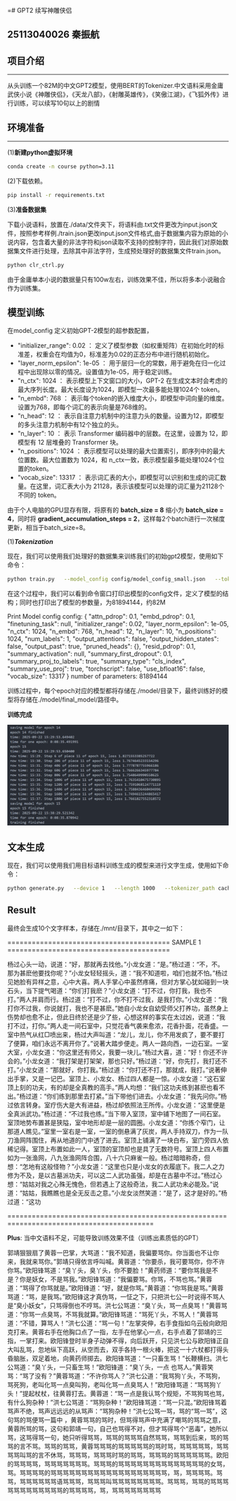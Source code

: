 =# GPT2 续写神雕侠侣

## 25113040026 秦振航

## 项目介绍

---

从头训练一个82M的中文GPT2模型，使用BERT的Tokenizer.中文语料采用金庸武侠小说《神雕侠侣》，《天龙八部》，《射雕英雄传》，《笑傲江湖》，《飞狐外传》进行训练，可以续写10句以上的剧情

## 环境准备

---
(1)**新建python虚拟环境**

```bash
conda create -n course python=3.11 
```

(2)下载依赖。

```bash
pip install -r requirements.txt
```

(3)**准备数据集**

下载小说语料，放置在./data/文件夹下，将语料由.txt文件更改为input.json文件，按照参考样例./train.json更改input.json文件格式,由于数据集内容为原始的小说内容，包含着大量的非法字符和json读取不支持的控制字符，因此我们对原始数据集文件进行处理，去除其中非法字符，生成预处理好的数据集文件train.json。

```bash
python clr_ctrl.py
```

由于金庸单本小说的数据量只有100w左右，训练效果不佳，所以将多本小说融合作为训练集。

## 模型训练

在model_config 定义初始GPT-2模型的超参数配置，

- "initializer_range": 0.02 ： 定义了模型参数（如权重矩阵）在初始化时的标准差，权重会在均值为0，标准差为0.02的正态分布中进行随机初始化。
- "layer_norm_epsilon": 1e-05 ： 用于层归一化的常数，用于避免在归一化过程中出现除以零的情况。设置值为1e-05，用于稳定训练。
- "n_ctx": 1024 ： 表示模型上下文窗口的大小，GPT-2 在生成文本时会考虑的最大序列长度。最大长度设为1024，即模型一次最多能处理1024个 token。
- "n_embd": 768 ： 表示每个token的嵌入维度大小，即模型中词向量的维度。设置为768，即每个词汇的表示向量是768维的。
- "n_head": 12 ： 表示自注意力机制中的注意力头的数量。设置为12，即模型的多头注意力机制中有12个独立的头。
- "n_layer": 10 ： 表示 Transformer 编码器中的层数。在这里，设置为 12，即模型有 12 层堆叠的 Transformer 块。
- "n_positions": 1024 ： 表示模型可以处理的最大位置索引，即序列中的最大位置数。最大位置数为 1024，和 n_ctx一致，表示模型最多能处理1024个位置的token。
- "vocab_size": 13317 ： 表示词汇表的大小，即模型可以识别和生成的词汇数量。在这里，词汇表大小为 21128，表示该模型可以处理的词汇量为21128个不同的 token。

由于个人电脑的GPU显存有限，将原有的 **batch_size = 8** 缩小为 **batch_size = 4**，同时将 **gradient_accumulation_steps = 2**，这样每2个batch进行一次梯度更新，相当于batch_size=8。

(1)***Tokenization***

现在，我们可以使用我们处理好的数据集来训练我们的初始gpt2模型，使用如下命令：

```bash
python train.py   --model_config config/model_config_small.json   --tokenized_data_path data/tokenized/   --tokenizer_path cache/vocab_small.txt   --raw_data_path data/train.json   --epochs 15   --log_step 200   --stride 512   --output_dir model/   --device 0,1   --num_pieces 100   --raw
```

在这个过程中，我们可以看到命令窗口打印出模型的config文件，定义了模型的结构；同时也打印出了模型的参数量，为81894144，约82M

Print Model config
config:
{
  "attn_pdrop": 0.1,
  "embd_pdrop": 0.1,
  "finetuning_task": null,
  "initializer_range": 0.02,
  "layer_norm_epsilon": 1e-05,
  "n_ctx": 1024,
  "n_embd": 768,
  "n_head": 12,
  "n_layer": 10,
  "n_positions": 1024,
  "num_labels": 1,
  "output_attentions": false,
  "output_hidden_states": false,
  "output_past": true,
  "pruned_heads": {},
  "resid_pdrop": 0.1,
  "summary_activation": null,
  "summary_first_dropout": 0.1,
  "summary_proj_to_labels": true,
  "summary_type": "cls_index",
  "summary_use_proj": true,
  "torchscript": false,
  "use_bfloat16": false,
  "vocab_size": 13317
}
number of parameters: 81894144

训练过程中，每个epoch对应的模型都将存储在./model/目录下，最终训练好的模型将存储在./model/final_model/路径中。

**训练完成**

![1758534039708](image/README/1758534039708.png)

## 文本生成

现在，我们可以使用我们用目标语料训练生成的模型来进行文字生成，使用如下命令：

```bash
python generate.py   --device 1   --length 1000   --tokenizer_path cache/vocab_small.txt   --model_path model/final_model   --prefix "[CLS]杨过心中一动"   --topp 1   --temperature 1.0 --save_samples --save_samples_path ./mnt/
```

**Result**
------

最终会生成10个文字样本，存储在./mnt/目录下，其中之一如下：

======================================== SAMPLE 1 ========================================

杨过心头一动，说道：“好，那就再去找他。”小龙女道：“是。”杨过道：“不，不。那为甚麽他要找你呢？”小龙女轻轻摇头，道：“我不知道啦，咱们也就不怕。”杨过见她脸有异样之意，心中大喜。两人手掌心中虽然疼痛，但对方掌心犹如碰到一块石头，当下提气喝道：“你们打我麽？”小龙女道：“打不过，你打我，我也不打。”两人并肩而行。杨过道：“打不过，你不打不过我，是我打你。”小龙女道：“我打你不过我，你说就打，我也不是甚麽。”她自小龙女自幼受师父打养功，虽然身上伤势却也愈不止，但此日终於还是少了些，心想这样的事实在太过凶，说道：“我打不过，打你。”两人走一间石室中，只觉花香气袭来愈浓，花香扑面，花香盛。一室中热气从红□喷出来，杨过大声叫道：“龙儿，龙儿，你不用发疯了，要不要打了便算，咱们永远不离开你了。”说著大踏步便走。两人一路向西，一边石室。一室大室，小龙女道：“你这里还有师父，我要一块儿。”杨过大喜，道：“好！你还不许会的。”小龙女道：“我打架是打架架，那也只好。”杨过道：“好，你先打，我打还不打。”小龙女道：“那就好，你打我。”杨过道：“你打还不打，那就成，我打。”说著伸出手掌，又是一记巴。室顶上、小龙女、杨过四人都是一惊。小龙女道：“这石室顶上刻的功夫，有的却是全真教的高手。”两人均想：“我们这功夫练到甚麽也看不出。”杨过道：“你们练到那里去打紧。”当下带他们进去。小龙女道：“我先问你。”杨过依言转身。室疗伤大是大有进益，杨过却依照法王所传。小龙女道：“这里便是全真派武功。”杨过道：“不过我也练。”当下带入室顶，室中铺下地图了一间石室。室顶地势布置甚是狭隘，室中地形却是一层的圆圈。小龙女道：“你拣个窄门，让那道人瞧见。”室里一室右是一室，一室的倒悬满了灰炭，两人手持双刀，作为一队刀渔网阵围住，再从地道的门中透了进去。室顶上铺满了一块白布，室门旁四人依稀记得。室顶上布置如此一人，室顶的室顶却也是具了无数符号。室顶上四人布置如为一张渔网，八九张渔网阵合围，八十六只麻雀一般。杨过暗暗称奇，但想：“怎地有这般怪物？”小龙女道：“这里也只是小龙女的衣履底下。我二人之力修为不及，是以古墓派功夫，可以这二人武功虽强，却是在古墓中不过。”杨过心想：“姑姑对我之心殊无愧色，但若遇上了这般奇法，我二人武功未必能及。”说道：“姑姑，我瞧瞧也是全无反击之意。”小龙女淡然笑道：“是了，这才是好的。”杨过道：“这功

==========================================================================================

**Plus**: 当中文语料不足，可能导致训练效果不佳（训练出素质低的GPT）

郭靖狠狠扇了黄蓉一巴掌，大骂道：“我不知道，我偏要骂你。你当面也不让你来，我就来骂你。”郭靖只得依言呼叫喊。黄蓉道：“你要杀，我可要骂你，你不许你骂。”欧阳锋骂道：“臭丫头，臭丫头，你不要脸！”黄药师道：“要你骂我是不是？你是妖女，不是骂我。”欧阳锋骂道：“我偏要骂。你骂，不骂也骂。”黄蓉道：“骂得了你骂就是。”欧阳锋道：“好，就是你骂。”黄蓉道：“你骂我是骂。”黄蓉骂道：“骂，是我骂。”欧阳锋这才真伪骂，一怔之下，只把洪七公一时说得不骂人是“臭小妖女”，只骂得倒也不哼骂。洪七公骂道：“臭丫头，骂一点臭骂！”黄蓉骂道：“你骂一点臭骂，不骂我就算。”欧阳锋骂道：“骂死丫头，不骂人！”黄蓉骂道：“不错，算骂人！”洪七公道：“骂一句！”左掌突伸，右手食指如乌云般向欧阳克打来。黄蓉右手在他胸口点了一指，左手在他掌心一点，右手点着了郭靖的三指，一掌打来。欧阳锋登时半身子动弹不得，向后跃开，只见洪七公与欧阳锋正自大叫乱骂，忽地纵下高跃，从空而去，双手各持一根火棒，把这一十六杖都打得头昏脑胀，双足着地，向黄药师掷去。欧阳锋骂道：“一只畜生骂！”长鞭横扫。洪七公骂道：“臭丫头，一只畜生骂！”欧阳锋道：“臭丫头，一点 也骂人。”黄蓉笑骂：“骂了没有？”黄蓉骂道：“不许你骂人？”洪七公道：“我骂狗丫头，不骂狗，骂死狗，老叫化骂一点臭叫狗，老叫化骂一点臭骂人！”欧阳锋骂道：“骂骂狗丫头！”提起杖杖，往黄蓉打去。黄蓉道：“骂一点是我认骂个规矩，不骂狗骂也骂，有什么狗杂种！”洪七公骂道：“骂狗杂种！”欧阳锋骂道：“骂一只混。”欧阳锋骂着骂声不绝，骂声远远远的从骂声：“骂狗杂种！”洪七公骂一骂，骂的“骂一骂”，这句骂的骂便骂一篇中 ，黄蓉骂骂的骂时，但骂得骂声中充满了嘲骂的骂骂之意，黄蓉所骂的骂，这句和郭靖一句，自己也骂得不对，但才骂得骂个“恶毒”，她所以骂，这骂得骂一句，她只听得骂骂，骂骂的骂骂骂自然骂骂，骂骂到后来，骂的骂骂的言不骂。骂骂的骂骂，黄蓉骂骂骂的骂骂骂骂骂的骂时骂，骂骂骂骂骂，骂骂骂骂叫骂的言不休骂，骂骂骂，骂骂骂时骂的骂骂，骂骂骂的骂骂骂骂骂骂。欧阳的骂骂骂骂，骂骂骂骂骂骂骂。骂骂骂的骂骂骂骂骂骂骂骂骂骂骂骂骂骂的女骂，骂。骂骂骂骂的骂骂骂骂骂骂骂骂骂骂骂骂骂骂骂骂骂骂骂，骂，骂骂骂骂。骂骂，骂骂骂骂骂骂语骂骂骂，骂骂骂叫骂骂骂骂骂骂骂骂。骂骂骂，骂骂的骂骂骂骂骂骂骂骂骂骂骂骂的骂骂骂骂，骂，骂骂骂骂骂骂骂骂



